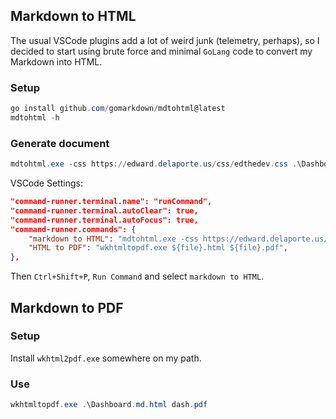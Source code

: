 

## Markdown to HTML

The usual VSCode plugins add a lot of weird junk (telemetry, perhaps), so I decided to start using brute force and minimal `GoLang` code to convert my Markdown into HTML.

### Setup

```powershell
go install github.com/gomarkdown/mdtohtml@latest
mdtohtml -h
```

### Generate document

```powershell
mdtohtml.exe -css https://edward.delaporte.us/css/edthedev.css .\Dashboard.md > Dashboard.html
```

VSCode Settings:
```json
"command-runner.terminal.name": "runCommand",
"command-runner.terminal.autoClear": true,
"command-runner.terminal.autoFocus": true,
"command-runner.commands": {
    "markdown to HTML": "mdtohtml.exe -css https://edward.delaporte.us/css/edthedev.css ${file} > ${file}.html",
	"HTML to PDF": "wkhtmltopdf.exe ${file}.html ${file}.pdf",
},
```

Then `Ctrl+Shift+P`, `Run Command` and select `markdown to HTML`.

## Markdown to PDF

### Setup

Install `wkhtml2pdf.exe` somewhere on my path. 

### Use

```powershell
wkhtmltopdf.exe .\Dashboard.md.html dash.pdf
```
